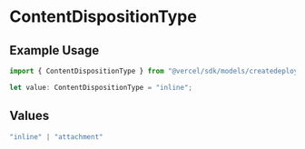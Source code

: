 # ContentDispositionType

## Example Usage

```typescript
import { ContentDispositionType } from "@vercel/sdk/models/createdeploymentop.js";

let value: ContentDispositionType = "inline";
```

## Values

```typescript
"inline" | "attachment"
```